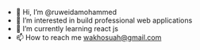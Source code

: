 - 👋 Hi, I’m @ruweidamohammed
- 👀 I’m interested in build professional web applications
- 🌱 I’m currently learning react js
- 📫 How to reach me wakhosuah@gmail.com

<!---
ruweidamohammed/ruweidamohammed is a ✨ special ✨ repository because its `README.md` (this file) appears on your GitHub profile.
You can click the Preview link to take a look at your changes.
--->

